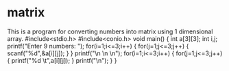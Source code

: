 # matrix
This is a program for converting numbers into matrix using 1 dimensional array.
#include<stdio.h>
#include<conio.h>
void main()
{
	int a[3][3];
	int i,j;
	printf("Enter 9 numbers: ");
	for(i=1;i<=3;i++)
	{
		for(j=1;j<=3;j++)
		{
			scanf("%d",&a[i][j]);
		}
	}
	printf("\n \n \n");
	for(i=1;i<=3;i++)
	{
		for(j=1;j<=3;j++)
		{
			printf("%d \t",a[i][j]);
		}
		printf("\n");
	}
}
